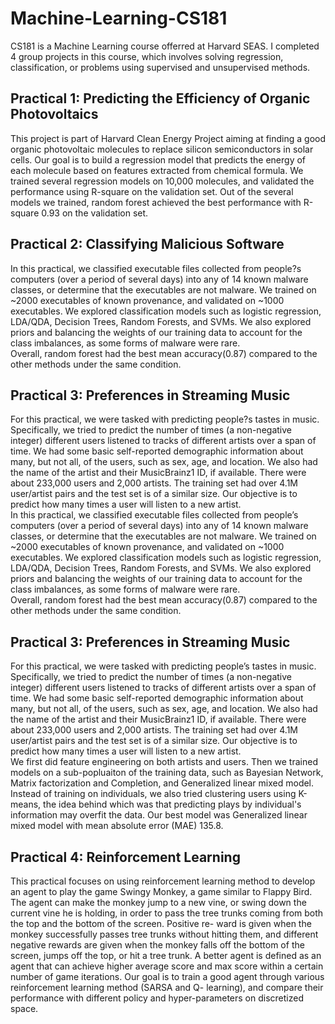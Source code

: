 # Machine-Learning-CS181
CS181 is a Machine Learning course offerred at Harvard SEAS. I completed 4 group projects in this course, which involves solving regression, classification, or problems using supervised and unsupervised methods.

## Practical 1: Predicting the Efficiency of Organic Photovoltaics
This project is part of Harvard Clean Energy Project aiming at finding a good organic photovoltaic molecules to replace silicon semiconductors in solar cells. Our goal is to build a regression model that predicts the energy of each molecule based on features extracted from chemical formula. We trained several regression models on 10,000 molecules, and validated the performance using R-square on the validation set. Out of the several models we trained, random forest achieved the best performance with R-square 0.93 on the validation set.

## Practical 2: Classifying Malicious Software
In this practical, we classified executable files collected from people?s computers (over a period of several days) into any of 14 known malware classes, or determine that the executables are not malware. We trained on ~2000 executables of known provenance, and validated on ~1000 executables. We explored classification models such as logistic regression, LDA/QDA, Decision Trees, Random Forests, and SVMs. We also explored priors and balancing the weights of our training data to account for the class imbalances, as some forms of malware were rare.   
Overall, random forest had the best mean accuracy(0.87) compared to the other methods under the same condition.

## Practical 3: Preferences in Streaming Music
For this practical, we were tasked with predicting people?s tastes in music. Specifically, we tried to predict the number of times (a non-negative integer) different users listened to tracks of different artists over a span of time. We had some basic self-reported demographic information about many, but not all, of the users, such as sex, age, and location. We also had the name of the artist and their MusicBrainz1 ID, if available. There were about 233,000 users and 2,000 artists. The training set had over 4.1M user/artist pairs and the test set is of a similar size. Our objective is to predict how many times a user will listen to a new artist.   
In this practical, we classified executable files collected from people’s computers (over a period of several days) into any of 14 known malware classes, or determine that the executables are not malware. We trained on ~2000 executables of known provenance, and validated on ~1000 executables. We explored classification models such as logistic regression, LDA/QDA, Decision Trees, Random Forests, and SVMs. We also explored priors and balancing the weights of our training data to account for the class imbalances, as some forms of malware were rare.   
Overall, random forest had the best mean accuracy(0.87) compared to the other methods under the same condition.

## Practical 3: Preferences in Streaming Music
For this practical, we were tasked with predicting people’s tastes in music. Specifically, we tried to predict the number of times (a non-negative integer) different users listened to tracks of different artists over a span of time. We had some basic self-reported demographic information about many, but not all, of the users, such as sex, age, and location. We also had the name of the artist and their MusicBrainz1 ID, if available. There were about 233,000 users and 2,000 artists. The training set had over 4.1M user/artist pairs and the test set is of a similar size. Our objective is to predict how many times a user will listen to a new artist.   
We first did feature engineering on both artists and users. Then we trained models on a sub-popluaiton of the training data, such as Bayesian Network, Matrix factorization and Completion, and Generalized linear mixed model. Instead of training on individuals, we also tried clustering users using K-means, the idea behind which was that predicting plays by individual's information may overfit the data. Our best model was Generalized linear mixed model with mean absolute error (MAE) 135.8. 

## Practical 4: Reinforcement Learning
This practical focuses on using reinforcement learning method to develop an agent to play the game Swingy Monkey, a game similar to Flappy Bird. The agent can make the monkey jump to a new vine, or swing down the current vine he is holding, in order to pass the tree trunks coming from both the top and the bottom of the screen. Positive re- ward is given when the monkey successfully passes tree trunks without hitting them, and different negative rewards are given when the monkey falls off the bottom of the screen, jumps off the top, or hit a tree trunk. A better agent is defined as an agent that can achieve higher average score and max score within a certain number of game iterations. Our goal is to train a good agent through various reinforcement learning method (SARSA and Q- learning), and compare their performance with different policy and hyper-parameters on discretized space.
